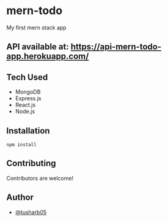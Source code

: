 # mern-todo
My first mern stack app

## API available at: https://api-mern-todo-app.herokuapp.com/

## Tech Used

- MongoDB
- Express.js
- React.js
- Node.js

## Installation

```npm install```

## Contributing

Contributors are welcome!

## Author

- [@tusharb05](https://www.github.com/tusharb05)
